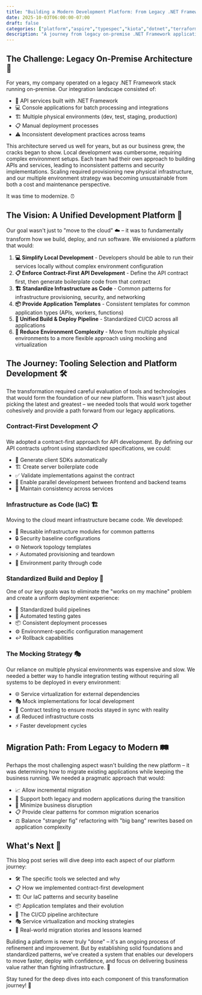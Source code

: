 ```yaml
---
title: "Building a Modern Development Platform: From Legacy .NET Framework to Cloud-Native 🚀"
date: 2025-10-03T06:00:00-07:00
draft: false
categories: ["platform","aspire","typespec","kiota","dotnet","terraform","modernization","cloud"]
description: "A journey from legacy on-premise .NET Framework applications to a modern, cloud-native platform with standardized tooling, IaC, and developer experience"
---
```


## The Challenge: Legacy On-Premise Architecture 🏢

For years, my company operated on a legacy .NET Framework stack running on-premise. Our integration landscape consisted of:
- 🔧 API services built with .NET Framework
- 💻 Console applications for batch processing and integrations
- 🏗️ Multiple physical environments (dev, test, staging, production)
- 📋 Manual deployment processes
- ⚠️ Inconsistent development practices across teams

This architecture served us well for years, but as our business grew, the cracks began to show. Local development was cumbersome, requiring complex environment setups. Each team had their own approach to building APIs and services, leading to inconsistent patterns and security implementations. Scaling required provisioning new physical infrastructure, and our multiple environment strategy was becoming unsustainable from both a cost and maintenance perspective.

It was time to modernize. ⏰

## The Vision: A Unified Development Platform 🎯

Our goal wasn't just to "move to the cloud" ☁️ – it was to fundamentally transform how we build, deploy, and run software. We envisioned a platform that would:

1. **💻 Simplify Local Development** - Developers should be able to run their services locally without complex environment configuration
2. **📋 Enforce Contract-First API Development** - Define the API contract first, then generate boilerplate code from that contract
3. **🏗️ Standardize Infrastructure as Code** - Common patterns for infrastructure provisioning, security, and networking
4. **📦 Provide Application Templates** - Consistent templates for common application types (APIs, workers, functions)
5. **🔄 Unified Build & Deploy Pipeline** - Standardized CI/CD across all applications
6. **🎯 Reduce Environment Complexity** - Move from multiple physical environments to a more flexible approach using mocking and virtualization

## The Journey: Tooling Selection and Platform Development 🛠️

The transformation required careful evaluation of tools and technologies that would form the foundation of our new platform. This wasn't just about picking the latest and greatest – we needed tools that would work together cohesively and provide a path forward from our legacy applications.

### Contract-First Development 📋

We adopted a contract-first approach for API development. By defining our API contracts upfront using standardized specifications, we could:
- 🤖 Generate client SDKs automatically
- 🏗️ Create server boilerplate code
- ✅ Validate implementations against the contract
- 👥 Enable parallel development between frontend and backend teams
- 🔄 Maintain consistency across services

### Infrastructure as Code (IaC) 🏗️

Moving to the cloud meant infrastructure became code. We developed:
- 🧩 Reusable infrastructure modules for common patterns
- 🔒 Security baseline configurations
- 🌐 Network topology templates
- ⚡ Automated provisioning and teardown
- 🎯 Environment parity through code

### Standardized Build and Deploy 🚀

One of our key goals was to eliminate the "works on my machine" problem and create a uniform deployment experience:
- 🔧 Standardized build pipelines
- 🧪 Automated testing gates
- 📦 Consistent deployment processes
- ⚙️ Environment-specific configuration management
- ↩️ Rollback capabilities

### The Mocking Strategy 🎭

Our reliance on multiple physical environments was expensive and slow. We needed a better way to handle integration testing without requiring all systems to be deployed in every environment:
- 🌐 Service virtualization for external dependencies
- 🎭 Mock implementations for local development
- 🤝 Contract testing to ensure mocks stayed in sync with reality
- 💰 Reduced infrastructure costs
- ⚡ Faster development cycles

## Migration Path: From Legacy to Modern 🛤️

Perhaps the most challenging aspect wasn't building the new platform – it was determining how to migrate existing applications while keeping the business running. We needed a pragmatic approach that would:
- 📈 Allow incremental migration
- 🔄 Support both legacy and modern applications during the transition
- 🚫 Minimize business disruption
- 📋 Provide clear patterns for common migration scenarios
- ⚖️ Balance "strangler fig" refactoring with "big bang" rewrites based on application complexity

## What's Next 🔮

This blog post series will dive deep into each aspect of our platform journey:
- 🛠️ The specific tools we selected and why
- 📋 How we implemented contract-first development
- 🏗️ Our IaC patterns and security baseline
- 📦 Application templates and their evolution
- 🔄 The CI/CD pipeline architecture
- 🎭 Service virtualization and mocking strategies
- 📖 Real-world migration stories and lessons learned

Building a platform is never truly "done" – it's an ongoing process of refinement and improvement. But by establishing solid foundations and standardized patterns, we've created a system that enables our developers to move faster, deploy with confidence, and focus on delivering business value rather than fighting infrastructure. 💪

Stay tuned for the deep dives into each component of this transformation journey! 🚀